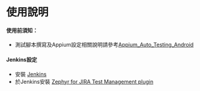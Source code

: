 # 使用說明

#### 使用前須知：
* 測試腳本撰寫及Appium設定相關說明請參考<a href="https://github.com/Gilleschen/Appium_Auto_Testing_Android">Appium_Auto_Testing_Android</a>

#### Jenkins設定
* 安裝 <a href="https://jenkins-ci.org/">Jenkins</a>
* 於Jenkins安裝 <a href="https://wiki.jenkins.io/display/JENKINS/Zephyr+For+Jira+Test+Management+Plugin">Zephyr for JIRA Test Management plugin</a>

